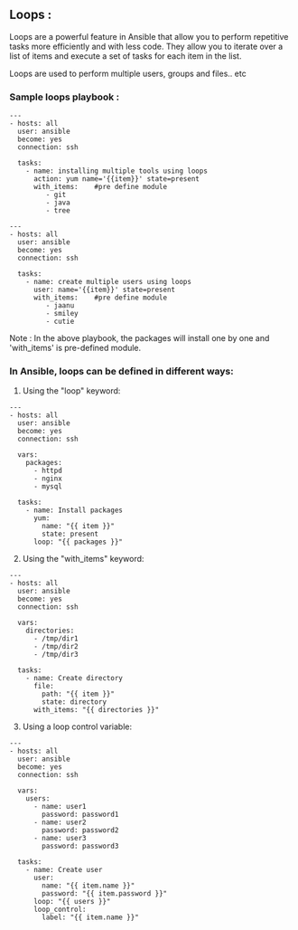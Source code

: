 ## Loops :
Loops are a powerful feature in Ansible that allow you to perform repetitive tasks more efficiently and with less code. They allow you to iterate over a list of items and execute a set of tasks for each item in the list.

Loops are used to perform multiple users, groups and files.. etc

### Sample loops playbook :
```
---
- hosts: all
  user: ansible
  become: yes
  connection: ssh

  tasks:
    - name: installing multiple tools using loops
      action: yum name='{{item}}' state=present
      with_items:    #pre define module 
         - git       
         - java
         - tree
```
```
---
- hosts: all
  user: ansible
  become: yes
  connection: ssh

  tasks:
    - name: create multiple users using loops
      user: name='{{item}}' state=present
      with_items:    #pre define module 
         - jaanu       
         - smiley
         - cutie
```

Note : In the above playbook, the packages will install one by one and 'with_items' is pre-defined module.

### In Ansible, loops can be defined in different ways:

1. Using the "loop" keyword:

```
---
- hosts: all
  user: ansible
  become: yes
  connection: ssh

  vars:
    packages:
      - httpd
      - nginx
      - mysql

  tasks:
    - name: Install packages
      yum:
        name: "{{ item }}"
        state: present
      loop: "{{ packages }}"

```

2. Using the "with_items" keyword:

```
---
- hosts: all
  user: ansible
  become: yes
  connection: ssh

  vars:
    directories:
      - /tmp/dir1
      - /tmp/dir2
      - /tmp/dir3

  tasks:
    - name: Create directory
      file:
        path: "{{ item }}"
        state: directory
      with_items: "{{ directories }}"

```

3. Using a loop control variable:

```
---
- hosts: all
  user: ansible
  become: yes
  connection: ssh

  vars:
    users:
      - name: user1
        password: password1
      - name: user2
        password: password2
      - name: user3
        password: password3

  tasks:
    - name: Create user
      user:
        name: "{{ item.name }}"
        password: "{{ item.password }}"
      loop: "{{ users }}"
      loop_control:
        label: "{{ item.name }}"

```


